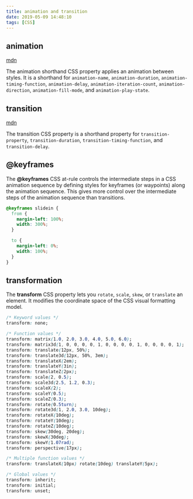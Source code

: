 ```yaml
---
title: animation and transition
date: 2019-05-09 14:48:10
tags: [CSS]
---
```


## animation

[mdn](https://developer.mozilla.org/en-US/docs/Web/CSS/animation)

The animation shorthand CSS property applies an animation between styles. It is a shorthand for `animation-name`, `animation-duration`, `animation-timing-function`, `animation-delay`, `animation-iteration-count`, `animation-direction`, `animation-fill-mode`, and `animation-play-state`.

## transition

[mdn](https://developer.mozilla.org/en-US/docs/Web/CSS/transition)

The transition CSS property is a shorthand property for `transition-property`, `transition-duration`, `transition-timing-function`, and `transition-delay`.

## @keyframes

The **@keyframes** CSS at-rule controls the intermediate steps in a CSS animation sequence by defining styles for keyframes (or waypoints) along the animation sequence. This gives more control over the intermediate steps of the animation sequence than transitions.

``` css
@keyframes slidein {
  from {
    margin-left: 100%;
    width: 300%;
  }

  to {
    margin-left: 0%;
    width: 100%;
  }
}
```

## transformation

The **transform** CSS property lets you `rotate`, `scale`, `skew`, or `translate` an element. It modifies the coordinate space of the CSS visual formatting model.

``` css
/* Keyword values */
transform: none;

/* Function values */
transform: matrix(1.0, 2.0, 3.0, 4.0, 5.0, 6.0);
transform: matrix3d(1, 0, 0, 0, 0, 1, 0, 0, 0, 0, 1, 0, 0, 0, 0, 1);
transform: translate(12px, 50%);
transform: translate3d(12px, 50%, 3em);
transform: translateX(2em);
transform: translateY(3in);
transform: translateZ(2px);
transform: scale(2, 0.5);
transform: scale3d(2.5, 1.2, 0.3);
transform: scaleX(2);
transform: scaleY(0.5);
transform: scaleZ(0.3);
transform: rotate(0.5turn);
transform: rotate3d(1, 2.0, 3.0, 10deg);
transform: rotateX(10deg);
transform: rotateY(10deg);
transform: rotateZ(10deg);
transform: skew(30deg, 20deg);
transform: skewX(30deg);
transform: skewY(1.07rad);
transform: perspective(17px);

/* Multiple function values */
transform: translateX(10px) rotate(10deg) translateY(5px);

/* Global values */
transform: inherit;
transform: initial;
transform: unset;
```

